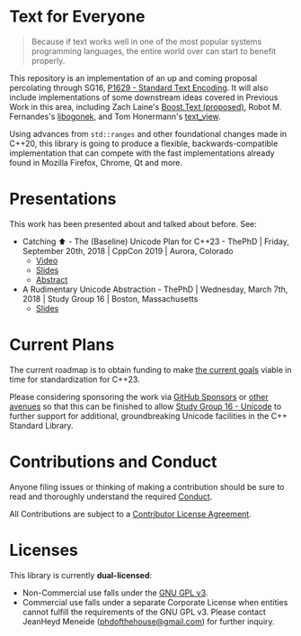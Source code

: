 # Text for Everyone

> Because if text works well in one of the most popular systems programming languages, the entire world over can start to benefit properly.

This repository is an implementation of an up and coming proposal percolating through SG16, [P1629 - Standard Text Encoding](https://thephd.github.io/vendor/future_cxx/papers/d1629.html). It will also include implementations of some downstream ideas covered in Previous Work in this area, including Zach Laine's [Boost.Text (proposed)](https://github.com/tzlaine/text), Robot M. Fernandes's [libogonek](https://github.com/libogonek/ogonek), and Tom Honermann's [text_view](https://github.com/tahonermann/text_view).

Using advances from `std::ranges` and other foundational changes made in C++20, this library is going to produce a flexible, backwards-compatible implementation that can compete with the fast implementations already found in Mozilla Firefox, Chrome, Qt and more.



# Presentations

This work has been presented about and talked about before. See:

- Catching ⬆️ - The (Baseline) Unicode Plan for C++23 - ThePhD | Friday, September 20th, 2018 | CppCon 2019 | Aurora, Colorado
  - [Video](https://www.youtube.com/watch?v=BdUipluIf1E)
  - [Slides](docs/presentations/2019.09.20%20-%20Catching%20⬆️%20-%20The%20(Baseline)%20Unicode%20Plan%20for%20C++23%20-%20ThePhD%20-%20CppCon%202019.pdf)
  - [Abstract](https://cppcon2019.sched.com/event/7823aebeede8d50e1daa70b5c22ab0a4)
- A Rudimentary Unicode Abstraction - ThePhD | Wednesday, March 7th, 2018 | Study Group 16 | Boston, Massachusetts
  - [Slides](docs/presentations/2018.03.07%20-%20a%20rudimentary%20unicode%20abstraction%20-%20ThePhD%20-%20SG16%202018.pdf)


# Current Plans

The current roadmap is to obtain funding to make [the current goals](docs/funding/2019.09.21%20-%20Towards%20Text%20in%20the%20Standard%20Library%20-%20ThePhD.pdf) viable in time for standardization for C++23.

Please considering sponsoring the work via [GitHub Sponsors](https://github.com/users/ThePhD/sponsorship) or [other avenues](https://thephd.github.io/support/) so that this can be finished to allow [Study Group 16 - Unicode](https://github.com/sg16-unicode/sg16) to further support for additional, groundbreaking Unicode facilities in the C++ Standard Library.



# Contributions and Conduct

Anyone filing issues or thinking of making a contribution should be sure to read and thoroughly understand the required [Conduct](CONDUCT.md).

All Contributions are subject to a [Contributor License Agreement](LICENSE.CLA).



# Licenses

This library is currently **dual-licensed**:

- Non-Commercial use falls under the [GNU GPL v3](LICENSE).
- Commercial use falls under a separate Corporate License when entities cannot fulfill the requirements of the GNU GPL v3. Please contact JeanHeyd Meneide ([phdofthehouse@gmail.com](phdofthehouse@gmail.com)) for further inquiry.
